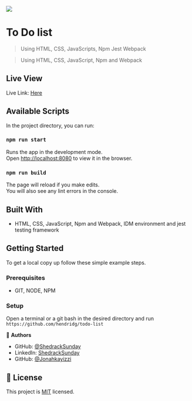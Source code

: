 ![](https://img.shields.io/badge/Microverse-blueviolet)

# To Do list


> Using HTML, 
> CSS, 
> JavaScripts, 
> Npm
> Jest 
> Webpack

> Using HTML, CSS, JavaScript, Npm and Webpack

## Live View
Live Link: [Here](https://shedrack-sunday.github.io/todo-list/dist/)




## Available Scripts

In the project directory, you can run:

### `npm run start`

Runs the app in the development mode.\
Open [http://localhost:8080](http://localhost:8080) to view it in the browser.

### `npm run build`

The page will reload if you make edits.\
You will also see any lint errors in the console.

## Built With

- HTML, CSS, JavaScript, Npm and Webpack, IDM environment and jest testing framework

## Getting Started

To get a local copy up follow these simple example steps.

### Prerequisites

- GIT, NODE, NPM

### Setup

Open a terminal or a git bash in the desired directory and run `https://github.com/hendridg/todo-list`

👤 **Authors**

- GitHub: [@ShedrackSunday](https://github.com/Shedrack-Sunday)
- LinkedIn: [ShedrackSunday](https://linkedin.com/in/ShedrackSunday)
- GitHub: [@Jonahkayizzi](https://github.com/jonahkayizzi)

## 📝 License

This project is [MIT](./MIT.md) licensed.
